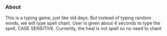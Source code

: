 ### About
This is a typing game, just like old days. But instead of typing random words, we will type spell chant.
User is given about 4 seconds to type the spell, CASE SENSITIVE.
Currently, the heal is not spell so no need to chant
